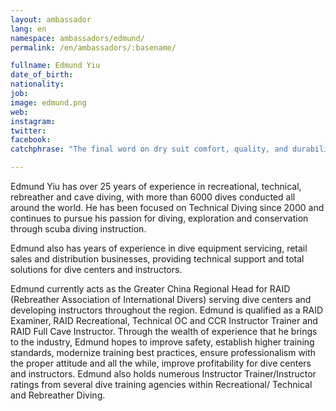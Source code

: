 ```yaml
---
layout: ambassador
lang: en
namespace: ambassadors/edmund/
permalink: /en/ambassadors/:basename/

fullname: Edmund Yiu
date_of_birth: 
nationality:
job: 
image: edmund.png
web: 
instagram:
twitter:
facebook: 
catchphrase: "The final word on dry suit comfort, quality, and durability - Very seldom you will see a manufacturer that refuses to compromise in any way to create the most dependable dry suit on the planet and stand by it too! by offering the best warranty in the industry."

---
```

Edmund Yiu has over 25 years of experience in recreational, technical, rebreather and cave diving, with more than 6000 dives conducted all around the world. He has been focused on Technical Diving since 2000 and continues to pursue his passion for diving, exploration and conservation through scuba diving instruction.

Edmund also has years of experience in dive equipment servicing, retail sales and distribution businesses, providing technical support and total solutions for dive centers and instructors.

Edmund currently acts as the Greater China Regional Head for RAID (Rebreather Association of International Divers) serving dive centers and developing instructors throughout the region. Edmund is qualified as a RAID Examiner, RAID Recreational, Technical OC and CCR Instructor Trainer and RAID Full Cave Instructor. Through the wealth of experience that he brings to the industry, Edmund hopes to improve safety, establish higher training standards, modernize training best practices, ensure professionalism with the proper attitude and all the while, improve profitability for dive centers and instructors. Edmund also holds numerous Instructor Trainer/Instructor ratings from several dive training agencies within Recreational/ Technical and Rebreather Diving. 